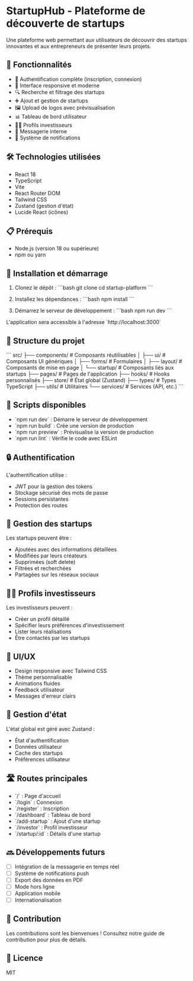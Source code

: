 # StartupHub - Plateforme de découverte de startups

Une plateforme web permettant aux utilisateurs de découvrir des startups innovantes et aux entrepreneurs de présenter leurs projets.

## 🚀 Fonctionnalités

- 👥 Authentification complète (inscription, connexion)
- 📱 Interface responsive et moderne
- 🔍 Recherche et filtrage des startups
- ➕ Ajout et gestion de startups
- 🖼️ Upload de logos avec prévisualisation
- 📊 Tableau de bord utilisateur
- 👨‍💼 Profils investisseurs
- 💬 Messagerie interne
- 🔔 Système de notifications

## 🛠️ Technologies utilisées

- React 18
- TypeScript
- Vite
- React Router DOM
- Tailwind CSS
- Zustand (gestion d'état)
- Lucide React (icônes)

## 📋 Prérequis

- Node.js (version 18 ou supérieure)
- npm ou yarn

## 🚀 Installation et démarrage

1. Clonez le dépôt :
\`\`\`bash
git clone <url-du-repo>
cd startup-platform
\`\`\`

2. Installez les dépendances :
\`\`\`bash
npm install
\`\`\`

3. Démarrez le serveur de développement :
\`\`\`bash
npm run dev
\`\`\`

L'application sera accessible à l'adresse \`http://localhost:3000\`

## 📁 Structure du projet

\`\`\`
src/
├── components/         # Composants réutilisables
│   ├── ui/            # Composants UI génériques
│   ├── forms/         # Formulaires
│   ├── layout/        # Composants de mise en page
│   └── startup/       # Composants liés aux startups
├── pages/             # Pages de l'application
├── hooks/             # Hooks personnalisés
├── store/             # État global (Zustand)
├── types/             # Types TypeScript
├── utils/             # Utilitaires
└── services/          # Services (API, etc.)
\`\`\`

## 🔧 Scripts disponibles

- \`npm run dev\` : Démarre le serveur de développement
- \`npm run build\` : Crée une version de production
- \`npm run preview\` : Prévisualise la version de production
- \`npm run lint\` : Vérifie le code avec ESLint

## 🔒 Authentification

L'authentification utilise :
- JWT pour la gestion des tokens
- Stockage sécurisé des mots de passe
- Sessions persistantes
- Protection des routes

## 📝 Gestion des startups

Les startups peuvent être :
- Ajoutées avec des informations détaillées
- Modifiées par leurs créateurs
- Supprimées (soft delete)
- Filtrées et recherchées
- Partagées sur les réseaux sociaux

## 👨‍💼 Profils investisseurs

Les investisseurs peuvent :
- Créer un profil détaillé
- Spécifier leurs préférences d'investissement
- Lister leurs réalisations
- Être contactés par les startups

## 🎨 UI/UX

- Design responsive avec Tailwind CSS
- Thème personnalisable
- Animations fluides
- Feedback utilisateur
- Messages d'erreur clairs

## 🔄 Gestion d'état

L'état global est géré avec Zustand :
- État d'authentification
- Données utilisateur
- Cache des startups
- Préférences utilisateur

## 🛣️ Routes principales

- \`/\` : Page d'accueil
- \`/login\` : Connexion
- \`/register\` : Inscription
- \`/dashboard\` : Tableau de bord
- \`/add-startup\` : Ajout d'une startup
- \`/investor\` : Profil investisseur
- \`/startup/:id\` : Détails d'une startup

## 🔜 Développements futurs

- [ ] Intégration de la messagerie en temps réel
- [ ] Système de notifications push
- [ ] Export des données en PDF
- [ ] Mode hors ligne
- [ ] Application mobile
- [ ] Internationalisation

## 🤝 Contribution

Les contributions sont les bienvenues ! Consultez notre guide de contribution pour plus de détails.

## 📄 Licence

MIT